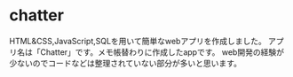# chatter
HTML&CSS,JavaScript,SQLを用いて簡単なwebアプリを作成しました。
アプリ名は「Chatter」です。メモ帳替わりに作成したappです。
web開発の経験が少ないのでコードなどは整理されていない部分が多いと思います。
